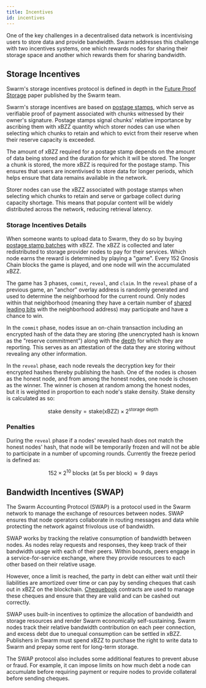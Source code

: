 ```yaml
---
title: Incentives
id: incentives
---
```


One of the key challenges in a decentralised data network is incentivising users to store data and provide bandwidth. Swarm addresses this challenge with two incentives systems, one which rewards nodes for sharing their storage space and another which rewards them for sharing bandwidth.


## Storage Incentives 

Swarm's storage incentives protocol is defined in depth in the [Future Proof Storage](https://www.ethswarm.org/swarm-storage-incentives.pdf) paper published by the Swarm team.

Swarm's storage incentives are based on [postage stamps](/docs/learn/technology/contracts/postage-stamp), which serve as verifiable proof of payment associated with chunks witnessed by their owner's signature. Postage stamps signal chunks' relative importance by ascribing them with xBZZ quantity which storer nodes can use when selecting which chunks to retain and which to evict from their reserve when their reserve capacity is exceeded.

The amount of xBZZ required for a postage stamp depends on the amount of data being stored and the duration for which it will be stored. The longer a chunk is stored, the more xBZZ is required for the postage stamp. This ensures that users are incentivised to store data for longer periods, which helps ensure that data remains available in the network.

Storer nodes can use the xBZZ associated with postage stamps when selecting which chunks to retain and serve or garbage collect during capacity shortage. This means that popular content will be widely distributed across the network, reducing retrieval latency.


### Storage Incentives Details

 When someone wants to upload data to Swarm, they do so by buying [postage stamp batches](/docs/learn/technology/contracts/postage-stamp) with xBZZ. The xBZZ is collected and later redistributed to storage provider nodes to pay for their services. Which node earns the reward is determined by playing a "game". Every 152 Gnosis Chain blocks the game is played, and one node will win the accumulated xBZZ. 

The game has 3 phases, `commit`, `reveal`, and `claim`. In the `reveal` phase of a previous game, an "anchor" overlay address is randomly generated and used to determine the neighborhood for the current round. Only nodes within that neighborhood (meaning they have a certain number of [shared leading bits](/docs/learn/glossary#proximity-order-po) with the neighborhood address) may participate and have a chance to win. 

In the `commit` phase, nodes issue an on-chain transaction including an encrypted hash of the data they are storing (the unencrypted hash is known as the "reserve commitment") along with the [depth](/docs/learn/glossary#2-area-of-responsibility-related-depths) for which they are reporting. This serves as an attestation of the data they are storing without revealing any other information.

In the `reveal` phase, each node reveals the decryption key for their encrypted hashes thereby publishing the hash. One of the nodes is chosen as the honest node, and from among the honest nodes, one node is chosen as the winner. The winner is chosen at random among the honest nodes, but it is weighted in proportion to each node's stake density. Stake density is calculated as so:

$$
\text{stake density} = \text{stake(xBZZ)} \times {2}^\text{storage depth}
$$


### Penalties

During the `reveal` phase if a nodes' revealed hash does not match the honest nodes' hash, that node will be temporarily frozen and will not be able to participate in a number of upcoming rounds. Currently the freeze period is defined as:

$$
152 \times 2^{10} \text{ blocks (at 5s per block)} ≈ \text{ 9 days}
$$

## Bandwidth Incentives (SWAP) 

The Swarm Accounting Protocol (SWAP) is a protocol used in the Swarm network to manage the exchange of resources between nodes. SWAP ensures that node operators collaborate in routing messages and data while protecting the network against frivolous use of bandwidth.

SWAP works by tracking the relative consumption of bandwidth between nodes. As nodes relay requests and responses, they keep track of their bandwidth usage with each of their peers. Within bounds, peers engage in a service-for-service exchange, where they provide resources to each other based on their relative usage.

However, once a limit is reached, the party in debt can either wait until their liabilities are amortized over time or can pay by sending cheques that cash out in xBZZ on the blockchain. [Chequebook](/docs/learn/technology/contracts/chequebook/) contracts are used to manage these cheques and ensure that they are valid and can be cashed out correctly.

SWAP uses built-in incentives to optimize the allocation of bandwidth and storage resources and render Swarm economically self-sustaining. Swarm nodes track their relative bandwidth contribution on each peer connection, and excess debt due to unequal consumption can be settled in xBZZ. Publishers in Swarm must spend xBZZ to purchase the right to write data to Swarm and prepay some rent for long-term storage.

The SWAP protocol also includes some additional features to prevent abuse or fraud. For example, it can impose limits on how much debt a node can accumulate before requiring payment or require nodes to provide collateral before sending cheques.
